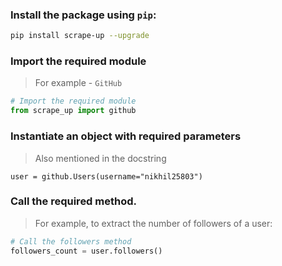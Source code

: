 ### Install the package using `pip`:

```bash
pip install scrape-up --upgrade
```

### Import the required module

> For example - `GitHub`

```py
# Import the required module
from scrape_up import github
```

### Instantiate an object with required parameters

> Also mentioned in the docstring

```
user = github.Users(username="nikhil25803")
```

### Call the required method.

> For example, to extract the number of followers of a user:

```python
# Call the followers method
followers_count = user.followers()
```
